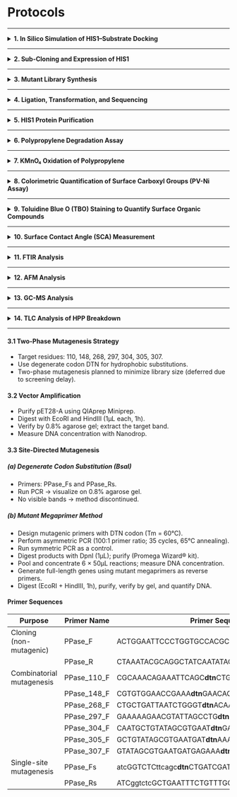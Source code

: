 # Protocols

---

<details>
<summary><b>1. In Silico Simulation of HIS1–Substrate Docking</b></summary>  
  <br>
  
- Perform molecular dynamics (MD) using GROMACS (AMBER99SB-ILDN, TIP3P water model):  
  - Energy minimization → 100ps NVT → 100ps NPT → 5ns production run.  
- Assess trajectory quality via RMSD, RMSF, and radius of gyration; confirm equilibration (~1ns).  
- Calculate per-residue solvent-accessible surface area (SASA) using gmx sasa; classify residues as exposed (>0.2nm²).  
- Construct a polypropylene (PP) decamer in Open Babel.  
- Perform Autodock Vina docking using the final MD structure as the receptor (search box = full surface).  
- Generate 20 poses; identify residue–ligand contacts within 4–6Å.  
- Exclude residues within 6Å of cofactors (Fe²⁺, 2-oxoglutarate; from PDB 8s7b), buried (low SASA), or highly flexible (RMSF > 0.25nm).  
- Use FoldX to compute ΔΔG per hydrophobic substitution; rank residues by mutational stability.

</details>

---

<details>
<summary><b>2. Sub-Cloning and Expression of HIS1</b></summary>
<br>
  
**Host:** *E. coli* BL21(DE3)  
**Plasmid:** pET28-A–HIS1  

- Inoculate 5mL LB + 5µL kanamycin from glycerol stock; incubate overnight (37°C, 200rpm).  
- Transfer 2mL to 200mL TB + 200µL kanamycin; grow (30°C, 180rpm) until OD₆₀₀ = 0.8–0.9.  
- Chill culture on ice (20 min).  
- Add cofactors: 2mM FeSO₄ and 6mM 2-oxoglutarate.  
- Induce with 0.4mM IPTG; incubate (20°C, 200rpm, 20h).  
- Harvest cells (10,000 × g, 20 min, 4°C); discard supernatant.  
- Store pellets at –20°C.

</details>

---

<details>
<summary><b>3. Mutant Library Synthesis</b></summary>
<br> 
  
#### 3.1 Two-Phase Mutagenesis Strategy
- Target residues: 110, 148, 268, 297, 304, 305, 307.  
- Use degenerate codon DTN for hydrophobic substitutions.  
- Two-phase mutagenesis planned to minimize library size (deferred due to screening delay).

#### 3.2 Vector Amplification
- Purify pET28-A using QIAprep Miniprep.  
- Digest with EcoRI and HindIII (1µL each, 1h).  
- Verify by 0.8% agarose gel; extract the target band.  
- Measure DNA concentration with Nanodrop.

#### 3.3 Site-Directed Mutagenesis

##### (a) Degenerate Codon Substitution (BsaI)
- Primers: PPase_Fs and PPase_Rs.  
- Run PCR → visualize on 0.8% agarose gel.  
- No visible bands → method discontinued.

##### (b) Mutant Megaprimer Method
- Design mutagenic primers with DTN codon (Tm = 60°C).  
- Perform asymmetric PCR (100:1 primer ratio; 35 cycles, 65°C annealing).  
- Run symmetric PCR as a control.  
- Digest products with DpnI (1µL); purify (Promega Wizard® kit).  
- Pool and concentrate 6 × 50µL reactions; measure DNA concentration.  
- Generate full-length genes using mutant megaprimers as reverse primers.  
- Digest (EcoRI + HindIII, 1h), purify, verify by gel, and quantify DNA.

#### Primer Sequences
| **Purpose**                  | **Primer Name** | **Primer Sequence**                               |
|------------------------------|-----------------|---------------------------------------------------|
| **Cloning (non-mutagenic)**  | PPase_F         | ACTGGAATTCCCTGGTGCCACGCG                          |
|                              | PPase_R         | CTAAATACGCAGGCTATCAATATAGCGTTC                   |
| **Combinatorial mutagenesis** | PPase_110_F     | CGCAAACAGAAATTCAGC**dtn**CTGATCGATGGCAAGAAC          |
|                              | PPase_148_F     | CGTGTGGAACCGAAA**dtn**GAACAGGATCTGGCATTTTG           |
|                              | PPase_268_F     | CTGCTGATTAATCTGGGT**dtn**ACAATGGAAGTTATGTGC          |
|                              | PPase_297_F     | GAAAAAGAACGTATTAGCCTG**dtn**ATGCTGTATAGCGTGAATG      |
|                              | PPase_304_F     | CAATGCTGTATAGCGTGAAT**dtn**GAGAAAGATATTGAACCTGCC     |
|                              | PPase_305_F     | GCTGTATAGCGTGAATGAT**dtn**AAAGATATTGAACCTGCCG        |
|                              | PPase_307_F     | GTATAGCGTGAATGATGAGAAA**dtn**ATTGAACCTGCCGC          |
| **Single-site mutagenesis**  | PPase_Fs        | atcGGTCTCttcagc**dtn**CTGATCGATGGCAAGAACTTT          |
|                              | PPase_Rs        | ATCggtctcGCTGAATTTCTGTTTGCGTTC                   |


</details>

---

<details>
<summary><b>4. Ligation, Transformation, and Sequencing</b></summary>

**Ligation:**
- Set up 20µL reactions with T4 DNA ligase (+/– insert, +/– ligase controls).  
- Incubate 1h at room temperature.

**Transformation:**
- Mix 10µL ligation mix + 100µL competent *E. coli*.  
- Controls:  
  - Positive: 50µL cells + 1µL template DNA.  
  - Negative: 50µL cells only.  
- Ice (15 min) → Heat shock (42°C, 1 min) → Ice (1 min).  
- Add 250µL SOC; incubate (37°C, 1 h).  
- Plate 50µL onto LB agar; incubate overnight (37°C).

**Sequencing:**
- Send 6 colonies (+L+I plates) for Sanger sequencing using PPase_F/R primers.

</details>

---

<details>
<summary><b>5. HIS1 Protein Purification</b></summary>
<br>
  
- Lysis buffer: 20mM Tris-HCl, 100mM NaCl, 2.5mM MgCl₂, 0.5mM CaCl₂  
- Binding buffer: 20mM Tris-HCl, 0.1mM MgCl₂  
- Wash buffer: 20mM Tris-HCl, 10mM Imidazole, 200mM NaCl, 0.1mM MgCl₂  
- Elution buffer: 20mM Tris-HCl, 500mM Imidazole, 50mM NaCl, 0.1mM MgCl₂  
<br>

- Resuspend pellet in 20mL BugBuster®; incubate 30 min (RT).
- Centrifuge (40,000 × g, 30 min, 4°C); retain supernatant.  
- Equilibrate Ni-Sepharose column with 30mL water → 30mL binding buffer.  
- Load lysate; collect flow-through.  
- Wash with 10mL wash buffer until A₆₀₀ ≈ 0.  
- Elute with elution buffer (1mL fractions) until A₆₀₀ ≈ 0.  
- Pool fractions with the highest absorbance; quantify protein.  
- Clean column (Tris + Imidazole → MilliQ → 20% EtOH).  
- Concentrate pooled elution with Vivaspin® to ≤ 0.5mL; exchange into HEPES buffer (repeat until Imidazole < 3mM).  
- Verify by SDS-PAGE.

</details>

---

<details>
<summary><b>6. Polypropylene Degradation Assay</b></summary>
<br>
  
- Lyse cells in BugBuster® (30 min, RT) → centrifuge (40,000 × g, 30 min, 4°C).  
- Discard pellet; incubate supernatant with 5mg polypropylene, 2mM FeSO₄, 6mM 2-oxoglutarate in pH 7 buffer at 30°C.  
- Replace enzyme + cofactors every 24h.

</details>

---

<details>
<summary><b>7. KMnO₄ Oxidation of Polypropylene</b></summary>
<br>
  
- Clean samples (acetone + ethanol, ultrasonic bath); dry 50°C, 1h.  
- Treat with 0.5M HCl / 0.25M KMnO₄ at 45°C for 2–8h.  
- Rinse with water until colorless.  
- Remove MnO₂ deposits using a 12M HCl rinse.

</details>

---

<details>
<summary><b>8. Colorimetric Quantification of Surface Carboxyl Groups (PV-Ni Assay)</b></summary>
<br>
  
**Reagents:** Pyrocatechol violet (PV), Ni²⁺, 10mM HEPES pH 7  
<br>

- Rinse samples thoroughly with HEPES buffer.  
- Incubate plastics with 400µM Ni²⁺ in 10mM HEPES (25°C, 2 min).  
- Transfer liquid → add PV (final concentration = 40µM).  
- Measure absorbance at 650nm.  
- Controls: KMnO₄-oxidized (positive), untreated PP (negative).  
- Adapted for 96-well PP plates (transfer to flat-bottom plates for reading).  
<br>
  
- *LOD* = (3.3 × s_blank) / m  
- *LOQ* = (10 × s_blank) / m  

</details>

---

<details>
<summary><b>9. Toluidine Blue O (TBO) Staining to Quantify Surface Organic Compounds</b></summary>
<br>
  
- Treat PP microtubes with enzyme solutions (HIS1/EV + cofactors) at 30°C for 48h.  
- Ultrasonically clean (1% SDS → water → 75% EtOH); dry at ~50°C 1h.  
- Incubate in 0.1% TBO / 1mM NaOH (40°C, 15 min, 250rpm).  
- Wash in 1mM NaOH until supernatant is clear (~4×).  
- Desorb dye with 20% SDS (40°C, 30 min, 250rpm).  
- Measure absorbance at 630nm.  
- Adaptable to KMnO₄-treated 96-well plates (same steps).

</details>

---

<details>
<summary><b>10. Surface Contact Angle (SCA) Measurement</b></summary>
<br>
  
- Clean PP pieces (70% EtOH → water); dry (55°C, 1h).  
- Measure initial contact angles using 7µL water droplets (2 min per run).  
- Treat plastics with HIS1 or EV lysate (overnight) or KMnO₄ (4–8h).  
- Post-treatment cleaning: sonicate in 1:10 IPA + water (3 min), wash (EtOH + water), dry (55°C).  
- Re-measure daily for 5 days (replace reaction mixture every 24h).

</details>

---

<details>
<summary><b>11. FTIR Analysis</b></summary>
<br>
  
- Clean 1cm × 1cm PP films (1% SDS → water → EtOH); dry (50°C, 1h).  
- Perform FTIR (Dr. Simone Dimartino’s lab, Bioengineering, UoE).

</details>

---

<details>
<summary><b>12. AFM Analysis</b></summary>
<br>
  
- Prepare 6mm PP discs; treat with buffer, HIS1, HIS1 lysate, or EV lysate.  
- Clean (1% SDS → water → EtOH); dry (50 °C, 1 h).  
- Acquire AFM images at 1 µm and 10 µm scales (1 Hz scan, 256 × 256 pixels).  
- Analyze surface roughness and thickness.

</details>

---

<details>
<summary><b>13. GC-MS Analysis</b></summary>
<br>
  
- Treat 5mg PP films with purified HIS1 or HEPES control (72h, 30°C); replace mixtures daily.  
- Pool reactions; add 3:1 cold methanol, incubate on ice (30 min).  
- Centrifuge (12,000rpm, 30min, 4°C); collect supernatant.  
- Add 10% DCM; inject 1µL onto DB-5ms column (40m × 250µm × 0.25µm).  
- Carrier: helium (1mL/min), 70eV ionization.  
- Analyse chromatograms and identify peaks via NIST library.

</details>

---

<details>
<summary><b>14. TLC Analysis of HPP Breakdown</b></summary>
<br>
  
- Prepare 300µL HIS1/EV lysates and 0.5mg/mL pure HIS1/HEPES reactions (2mM FeSO₄, 6mM 2-oxoglutarate, 6mM HPP or no HPP as control).  
- Incubate 30°C, 24h.  
- Spot samples on silica gel TLC plates.  
- Run in ethyl acetate:hexane:acetic acid = 70:30:2.  
- Air dry; visualize under UV light.

</details>

---

#### 3.1 Two-Phase Mutagenesis Strategy

- Target residues: 110, 148, 268, 297, 304, 305, 307.
- Use degenerate codon DTN for hydrophobic substitutions.
- Two-phase mutagenesis planned to minimize library size (deferred due to screening delay).

#### 3.2 Vector Amplification

- Purify pET28-A using QIAprep Miniprep.
- Digest with EcoRI and HindIII (1µL each, 1h).
- Verify by 0.8% agarose gel; extract the target band.
- Measure DNA concentration with Nanodrop.

#### 3.3 Site-Directed Mutagenesis

##### (a) Degenerate Codon Substitution (BsaI)

- Primers: PPase_Fs and PPase_Rs.
- Run PCR → visualize on 0.8% agarose gel.
- No visible bands → method discontinued.

##### (b) Mutant Megaprimer Method

- Design mutagenic primers with DTN codon (Tm = 60°C).
- Perform asymmetric PCR (100:1 primer ratio; 35 cycles, 65°C annealing).
- Run symmetric PCR as a control.
- Digest products with DpnI (1µL); purify (Promega Wizard® kit).
- Pool and concentrate 6 × 50µL reactions; measure DNA concentration.
- Generate full-length genes using mutant megaprimers as reverse primers.
- Digest (EcoRI + HindIII, 1h), purify, verify by gel, and quantify DNA.

#### Primer Sequences

| Purpose                     | Primer Name   | Primer Sequence                                         |
|-----------------------------|---------------|--------------------------------------------------------|
| Cloning (non-mutagenic)      | PPase_F      | ACTGGAATTCCCTGGTGCCACGCG                               |
|                             | PPase_R      | CTAAATACGCAGGCTATCAATATAGCGTTC                         |
| Combinatorial mutagenesis    | PPase_110_F  | CGCAAACAGAAATTCAGC**dtn**CTGATCGATGGCAAGAAC           |
|                             | PPase_148_F  | CGTGTGGAACCGAAA**dtn**GAACAGGATCTGGCATTTTG            |
|                             | PPase_268_F  | CTGCTGATTAATCTGGGT**dtn**ACAATGGAAGTTATGTGC           |
|                             | PPase_297_F  | GAAAAAGAACGTATTAGCCTG**dtn**ATGCTGTATAGCGTGAATG       |
|                             | PPase_304_F  | CAATGCTGTATAGCGTGAAT**dtn**GAGAAAGATATTGAACCTGCC      |
|                             | PPase_305_F  | GCTGTATAGCGTGAATGAT**dtn**AAAGATATTGAACCTGCCG         |
|                             | PPase_307_F  | GTATAGCGTGAATGATGAGAAA**dtn**ATTGAACCTGCCGC           |
| Single-site mutagenesis      | PPase_Fs     | atcGGTCTCttcagc**dtn**CTGATCGATGGCAAGAACTTT           |
|                             | PPase_Rs     | ATCggtctcGCTGAATTTCTGTTTGCGTTC                         |

